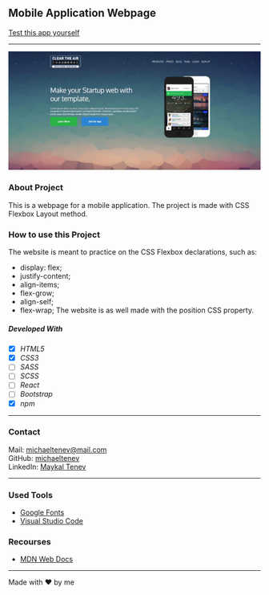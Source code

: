 ## Mobile Application Webpage

[Test this app yourself](https://maykaltenev.github.io/mobile-app/)

---

![Screenshot from Project](./images/my-mobile-app.png)

### About Project

This is a webpage for a mobile application. The project is made with CSS Flexbox Layout method.

### How to use this Project

The website is meant to practice on the CSS Flexbox declarations, such as:

- display: flex;
- justify-content;
- align-items;
- flex-grow;
- align-self;
- flex-wrap;
  The website is as well made with the position CSS property.

##### Developed With

- [x] _HTML5_
- [x] _CSS3_
- [ ] _SASS_
- [ ] _SCSS_
- [ ] _React_
- [ ] _Bootstrap_
- [x] _npm_

---

### Contact

Mail: <michaeltenev@mail.com><br>
GitHub: [michaeltenev](https://github.com/maykaltenev)<br>
LinkedIn: [Maykal Tenev](https://www.linkedin.com/in/maykal-tenev-a8729586/)

---

### Used Tools

- [Google Fonts](https://fonts.google.com/)
- [Visual Studio Code](https://code.visualstudio.com/)

### Recourses

- [MDN Web Docs](https://developer.mozilla.org/de/)

---

Made with ❤️ by me
